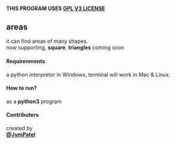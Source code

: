 #### THIS PROGRAM USES [GPL V3 LICENSE](../../LICENSE)

## areas
it can find areas of many shapes.  
now supporting, **square**.
**triangles** coming soon

#### Requirenments
a python interpretor in Windows, terminal will work in Mac & Linux.

#### How to run?
as a **python3** program

#### Contributers
created by  
[**@JymPatel**](https://github.com/JymPatel)  
